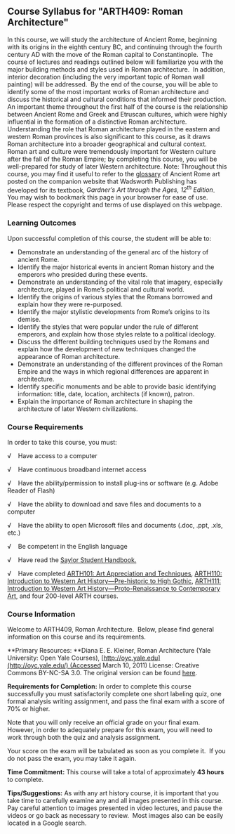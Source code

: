 Course Syllabus for "ARTH409: Roman Architecture"
-------------------------------------------------

In this course, we will study the architecture of Ancient Rome,
beginning with its origins in the eighth century BC, and continuing
through the fourth century AD with the move of the Roman capital to
Constantinople.  The course of lectures and readings outlined below will
familiarize you with the major building methods and styles used in Roman
architecture.  In addition, interior decoration (including the very
important topic of Roman wall painting) will be addressed.  By the end
of the course, you will be able to identify some of the most important
works of Roman architecture and discuss the historical and cultural
conditions that informed their production. An important theme throughout
the first half of the course is the relationship between Ancient Rome
and Greek and Etruscan cultures, which were highly influential in the
formation of a distinctive Roman architecture.  Understanding the role
that Roman architecture played in the eastern and western Roman
provinces is also significant to this course, as it draws Roman
architecture into a broader geographical and cultural context.  Roman
art and culture were tremendously important for Western culture after
the fall of the Roman Empire; by completing this course, you will be
well-prepared for study of later Western architecture. Note: Throughout
this course, you may find it useful to refer to the
[glossary](http://www.wadsworth.com/cgi-wadsworth/course_products_wp.pl?resource_id=10&fid=M35&product_isbn_issn=0155050907&chapter_number=10&altname=Glossary)
of Ancient Rome art posted on the companion website that Wadsworth
Publishing has developed for its textbook, *Gardner’s Art through the
Ages, 12<sup>th</sup> Edition*.   You may wish to bookmark this page in
your browser for ease of use.  Please respect the copyright and terms of
use displayed on this webpage.

### Learning Outcomes

Upon successful completion of this course, the student will be able to:

-   Demonstrate an understanding of the general arc of the history of
    ancient Rome.
-   Identify the major historical events in ancient Roman history and
    the emperors who presided during these events.
-   Demonstrate an understanding of the vital role that imagery,
    especially architecture, played in Rome’s political and cultural
    world.
-   Identify the origins of various styles that the Romans borrowed and
    explain how they were re-purposed.
-   Identify the major stylistic developments from Rome’s origins to its
    demise.
-   Identify the styles that were popular under the rule of different
    emperors, and explain how those styles relate to a political
    ideology.
-   Discuss the different building techniques used by the Romans and
    explain how the development of new techniques changed the appearance
    of Roman architecture.
-   Demonstrate an understanding of the different provinces of the Roman
    Empire and the ways in which regional differences are apparent in
    architecture.
-   Identify specific monuments and be able to provide basic identifying
    information: title, date, location, architects (if known), patron.
-   Explain the importance of Roman architecture in shaping the
    architecture of later Western civilizations.

### Course Requirements

In order to take this course, you must:  
  
 √    Have access to a computer  
  
 √    Have continuous broadband internet access  
  
 √    Have the ability/permission to install plug-ins or software (e.g.
Adobe Reader of Flash)  
  
 √    Have the ability to download and save files and documents to a
computer  
  
 √    Have the ability to open Microsoft files and documents (.doc,
.ppt, .xls, etc.)  
  
 √    Be competent in the English language

√    Have read the [Saylor Student
Handbook.](http://www.saylor.org/site/wp-content/uploads/2012/05/Saylor-StudentHandbook.pdf)

√    Have completed [ARTH101: Art Appreciation and
Techniques](http://www.saylor.org/courses/arth101/), [ARTH110:
Introduction to Western Art History—Pre-historic to High
Gothic](http://www.saylor.org/courses/arth110/), [ARTH111: Introduction
to Western Art History—Proto-Renaissance to Contemporary
Art](http://www.saylor.org/courses/arth111/), and four 200-level ARTH
courses.

### Course Information

Welcome to ARTH409, Roman Architecture.  Below, please find general
information on this course and its requirements. 

**Primary Resources: **Diana E. E. Kleiner, Roman Architecture (Yale
University: Open Yale
Courses), [http://oyc.yale.edu](http://oyc.yale.edu/) (Accessed March
10, 2011) License: Creative Commons BY-NC-SA 3.0. The original version
can be
found [here](http://oyc.yale.edu/history-art/hsar-252#overview).  
  
 **Requirements for Completion:** In order to complete this course
successfully you must satisfactorily complete one short labeling quiz,
one formal analysis writing assignment, and pass the final exam with a
score of 70% or higher.

Note that you will only receive an official grade on your final exam. 
However, in order to adequately prepare for this exam, you will need to
work through both the quiz and analysis assignment.

Your score on the exam will be tabulated as soon as you complete it.  If
you do not pass the exam, you may take it again.

**Time Commitment:** This course will take a total of approximately **43
hours** to complete.

**Tips/Suggestions:** As with any art history course, it is important
that you take time to carefully examine any and all images presented in
this course.  Pay careful attention to images presented in video
lectures, and pause the videos or go back as necessary to review.  Most
images also can be easily located in a Google search.
